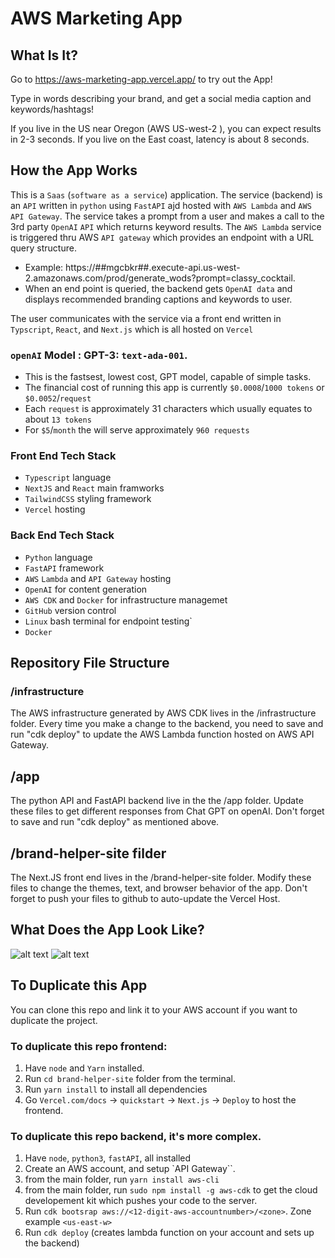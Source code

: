 # AWS Marketing App

## What Is It?
Go to https://aws-marketing-app.vercel.app/ to try out the App!

Type in words describing your brand, and get a social media caption and keywords/hashtags! 

If you live in the US near Oregon (AWS US-west-2 ), you can expect results in 2-3 seconds. If you live on the East coast, latency is about 8 seconds.

## How the App Works
This is a `Saas` (`software as a service`) application.
The service (backend) is an `API` written in `python` using `FastAPI` ajd hosted with `AWS Lambda` and `AWS API Gateway`.
The service takes a prompt from a user and makes a call to the 3rd party `OpenAI` `API` which returns keyword results.
The `AWS Lambda` service is triggered thru AWS `API gateway` which provides an endpoint with a URL query structure. 
- Example: https://##mgcbkr##.execute-api.us-west-2.amazonaws.com/prod/generate_wods?prompt=classy_cocktail. 
- When an end point is queried, the backend gets `OpenAI data` and displays recommended branding captions and keywords to user.
  
The user communicates with the service via a front end written in `Typscript`, `React`, and `Next.js` which is all hosted on `Vercel`

### `openAI` Model : GPT-3: `text-ada-001`.
- This is the fastsest, lowest cost, GPT model, capable of simple tasks.
- The financial cost of running this app is currently `$0.0008`/`1000 tokens` or `$0.0052`/`request`
- Each `request` is approximately 31 characters which usually equates to about `13 tokens`
- For `$5`/`month` the will serve approximately `960 requests`


### Front End Tech Stack
- `Typescript` language
- `NextJS` and `React` main framworks
- `TailwindCSS` styling framework
- `Vercel` hosting

### Back End Tech Stack
- `Python` language
- `FastAPI` framework
- `AWS` `Lambda` and `API Gateway` hosting
- `OpenAI` for content generation
- `AWS CDK` and `Docker` for infrastructure managemet
- `GitHub` version control 
- `Linux` bash terminal for endpoint testing`
- `Docker` 


## Repository File Structure

### /infrastructure
The AWS infrastructure generated by AWS CDK lives in the /infrastructure folder.
Every time you make a change to the backend, you need to save and run "cdk deploy" to update the AWS Lambda function hosted on AWS API Gateway.

## /app
The python API and FastAPI backend live in the the /app folder.
Update these files to get different responses from Chat GPT on openAI.
Don't forget to save and run "cdk deploy" as mentioned above.

## /brand-helper-site filder
The Next.JS front end lives in the /brand-helper-site folder.
Modify these files to change the themes, text, and browser behavior of the app.
Don't forget to push your files to github to auto-update the Vercel Host.

## What Does the App Look Like?

![alt text](https://github.com/RamonJOrtega/AWS_Marketing_App/blob/main/appPIcture1.png)
![alt text](https://github.com/RamonJOrtega/AWS_Marketing_App/blob/main/appPIcture2.png)

## To Duplicate this App
You can clone this repo and link it to your AWS account if you want to duplicate the project. 

### To duplicate this repo frontend:
1. Have `node` and `Yarn` installed.
1. Run `cd brand-helper-site` folder from the terminal.
1. Run `yarn install` to install all dependencies
1. Go `Vercel.com/docs` -> `quickstart` -> `Next.js` -> `Deploy` to host the frontend.

### To duplicate this repo backend, it's more complex.
1. Have `node`, `python3`, `fastAPI`, all installed
1. Create an AWS account, and setup `API Gateway``.
1. from the main folder, run `yarn install aws-cli`
1. from the main folder, run `sudo npm install -g aws-cdk` to get the cloud developement kit which pushes your code to the server.
1. Run `cdk bootsrap aws://<12-digit-aws-accountnumber>/<zone>`. Zone example `<us-east-w>`
3. Run `cdk deploy` (creates lambda function on your account and sets up the backend)


